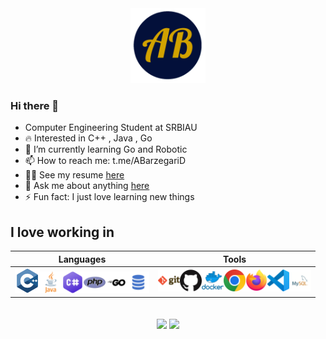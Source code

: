 <div align="center" >
  <img height="120" src="https://github.com/Ali-Barzegari-d/Ali-Barzegari-d/blob/master/AB_logo.png">
</div>

  ### Hi there 👋




- Computer Engineering Student at SRBIAU
- 🔥 Interested in C++ , Java , Go
- 🌱 I’m currently learning Go and Robotic
- 📫 How to reach me: t.me/ABarzegariD
- 👨‍💻 See my resume [here](https://github.com/Ali-Barzegari-d/Ali-Barzegari-d/blob/master/Ali-Barzegari-d-Resume.pdf)
- 💬 Ask me about anything [here](https://github.com/Ali-Barzegari-d/Ali-Barzegari-d/issues)
- ⚡ Fun fact: I just love learning new things
## I love working in

<div align="center">
  
| **Languages** | **Tools** |
| ------------------------------------------------------------ | ---------------------------------------------------------- |
| <code><img height="40" src="https://raw.githubusercontent.com/github/explore/180320cffc25f4ed1bbdfd33d4db3a66eeeeb358/topics/cpp/cpp.png"></code><code><img height="35" src="https://raw.githubusercontent.com/github/explore/5b3600551e122a3277c2c5368af2ad5725ffa9a1/topics/java/java.png"></code><code><img height="35" src="https://raw.githubusercontent.com/github/explore/31ea1181d4a76262931a39ca68e0203774a69b60/topics/csharp/csharp.png"></code><code><img height="35" src="https://raw.githubusercontent.com/github/explore/ccc16358ac4530c6a69b1b80c7223cd2744dea83/topics/php/php.png"></code><code><img height="35" src="https://raw.githubusercontent.com/github/explore/ac0b33cc8936c152bc0dacf91436f8099a5413c9/topics/go/go.png"></code><code><img height="35" src="https://raw.githubusercontent.com/github/explore/80688e429a7d4ef2fca1e82350fe8e3517d3494d/topics/sql/sql.png"></code> | <code><img height="35" src="https://raw.githubusercontent.com/github/explore/80688e429a7d4ef2fca1e82350fe8e3517d3494d/topics/git/git.png"></code><code><img height="35" src="https://raw.githubusercontent.com/github/explore/78df643247d429f6cc873026c0622819ad797942/topics/github/github.png"></code><code><img height="35" src="https://raw.githubusercontent.com/github/explore/80688e429a7d4ef2fca1e82350fe8e3517d3494d/topics/docker/docker.png"></code><code><img height="35" src="https://raw.githubusercontent.com/github/explore/80688e429a7d4ef2fca1e82350fe8e3517d3494d/topics/chrome/chrome.png"></code><code><img height="35" src="https://raw.githubusercontent.com/github/explore/728542e0d33f83720614f61923a9cb424264db23/topics/firefox/firefox.png"></code><code><img height="35" src="https://raw.githubusercontent.com/github/explore/80688e429a7d4ef2fca1e82350fe8e3517d3494d/topics/visual-studio-code/visual-studio-code.png"></code><code><img height="35" src="https://raw.githubusercontent.com/github/explore/80688e429a7d4ef2fca1e82350fe8e3517d3494d/topics/mysql/mysql.png"> |

</div>

<br>

<div align="center" >
    <img align="center" src="https://github-readme-stats.vercel.app/api?username=Ali-Barzegari-d&show_icons=true&theme=radical"/> 
    <img align="center" src="https://github-readme-stats.vercel.app/api/top-langs/?username=Ali-Barzegari-d&langs_count=5&theme=radical" /> 
    <!-- <p><img align="center" src="https://github-readme-streak-stats.herokuapp.com/?user=Ali-Barzegari-d&" alt="Ali-Barzegari-d" /></p> -->
</div>
